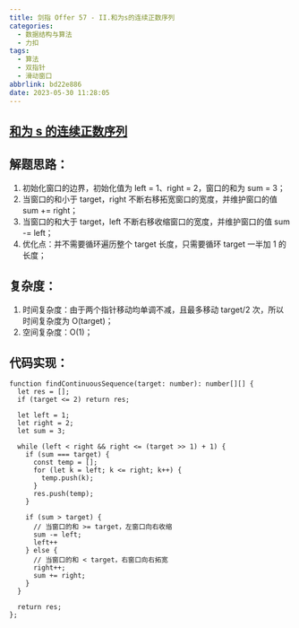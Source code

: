```yaml
---
title: 剑指 Offer 57 - II.和为s的连续正数序列
categories:
  - 数据结构与算法
  - 力扣
tags:
  - 算法
  - 双指针
  - 滑动窗口
abbrlink: bd22e886
date: 2023-05-30 11:28:05
---
```

## [和为 s 的连续正数序列](https://leetcode.cn/problems/he-wei-sde-lian-xu-zheng-shu-xu-lie-lcof/)

## 解题思路：
1. 初始化窗口的边界，初始化值为 left = 1、right = 2，窗口的和为 sum = 3；
2. 当窗口的和小于 target，right 不断右移拓宽窗口的宽度，并维护窗口的值 sum += right；
3. 当窗口的和大于 target，left 不断右移收缩窗口的宽度，并维护窗口的值 sum -= left；
4. 优化点：并不需要循环遍历整个 target 长度，只需要循环 target 一半加 1 的长度；

## 复杂度：
1. 时间复杂度：由于两个指针移动均单调不减，且最多移动 target/2 次，所以时间复杂度为 O(target)；
2. 空间复杂度：O(1)；

## 代码实现：
```TS
function findContinuousSequence(target: number): number[][] {
  let res = [];
  if (target <= 2) return res;

  let left = 1;
  let right = 2;
  let sum = 3;

  while (left < right && right <= (target >> 1) + 1) {
    if (sum === target) {
      const temp = [];
      for (let k = left; k <= right; k++) {
        temp.push(k);
      }
      res.push(temp);
    }

    if (sum > target) {
      // 当窗口的和 >= target，左窗口向右收缩
      sum -= left;
      left++
    } else {
      // 当窗口的和 < target，右窗口向右拓宽
      right++;
      sum += right;
    }
  }

  return res;
};
```
